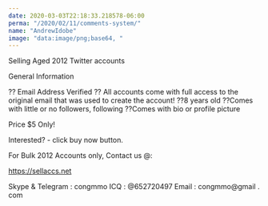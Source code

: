 ```yaml
---
date: 2020-03-03T22:18:33.218578-06:00
perma: "/2020/02/11/comments-system/"
name: "AndrewIdobe"
image: "data:image/png;base64, "
---
```


Selling Aged 2012 Twitter accounts 
 
General Information 
 
?? Email Address Verified 
?? All accounts come with full access to the original email that was used to create the account! 
??8 years old 
??Comes with little or no followers, following 
??Comes with bio or profile picture 
 
Price 
$5 Only! 
 
Interested? - click buy now button. 
 
For Bulk 2012 Accounts only, Contact us @: 
 
https://sellaccs.net 
 
Skype & Telegram : congmmo 
ICQ : @652720497 
Email : congmmo@gmail . com

